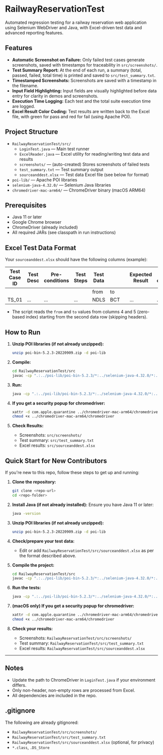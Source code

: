# RailwayReservationTest

Automated regression testing for a railway reservation web application using Selenium WebDriver and Java, with Excel-driven test data and advanced reporting features.

## Features
- **Automatic Screenshot on Failure:** Only failed test cases generate screenshots, saved with timestamps for traceability in `src/screenshots/`.
- **Test Summary Report:** At the end of each run, a summary (total, passed, failed, total time) is printed and saved to `src/test_summary.txt`.
- **Timestamped Screenshots:** Screenshots are saved with a timestamp in the filename.
- **Input Field Highlighting:** Input fields are visually highlighted before data entry for clarity in demos and screenshots.
- **Execution Time Logging:** Each test and the total suite execution time are logged.
- **Excel Result Color Coding:** Test results are written back to the Excel file, with green for pass and red for fail (using Apache POI).

## Project Structure
- `RailwayReservationTest/src/`
  - `LoginTest.java` — Main test runner
  - `ExcelReader.java` — Excel utility for reading/writing test data and results
  - `screenshots/` — (auto-created) Stores screenshots of failed tests
  - `test_summary.txt` — Test summary output
  - `sourceanddest.xlsx` — Test data Excel file (see below for format)
- `poi-lib/` — Apache POI libraries
- `selenium-java-4.32.0/` — Selenium Java libraries
- `chromedriver-mac-arm64/` — ChromeDriver binary (macOS ARM64)

## Prerequisites
- Java 11 or later
- Google Chrome browser
- ChromeDriver (already included)
- All required JARs (see classpath in run instructions)

## Excel Test Data Format
Your `sourceanddest.xlsx` should have the following columns (example):

| Test Case ID | Test Desc | Pre-conditions | Test Steps | Test Data |  |  | Expected Result | Post-conditions | Actual Result | Status (Pass/Fail) |
|--------------|-----------|----------------|------------|-----------|----|----|----------------|-----------------|---------------|--------------------|
|              |           |                |            | from      | to |    |                |                 |               |                    |
| TS_01        | ...       | ...            | ...        | NDLS      | BCT|    | ...            | ...             | ...           | Pass               |

- The script reads the `from` and `to` values from columns 4 and 5 (zero-based index) starting from the second data row (skipping headers).

## How to Run

1. **Unzip POI libraries (if not already unzipped):**
   ```zsh
   unzip poi-bin-5.2.3-20220909.zip -d poi-lib
   ```

2. **Compile:**
   ```zsh
   cd RailwayReservationTest/src
   javac -cp ".:../poi-lib/poi-bin-5.2.3/*:../selenium-java-4.32.0/*:../log4j-core-2.20.0.jar:../commons-compress-1.23.0.jar:../xmlbeans-5.1.1.jar" *.java
   ```

3. **Run:**
   ```zsh
   java -cp ".:../poi-lib/poi-bin-5.2.3/*:../selenium-java-4.32.0/*:../log4j-core-2.20.0.jar:../commons-compress-1.23.0.jar:../xmlbeans-5.1.1.jar" LoginTest
   ```

4. **If you get a security popup for chromedriver:**
   ```zsh
   xattr -d com.apple.quarantine ../chromedriver-mac-arm64/chromedriver
   chmod +x ../chromedriver-mac-arm64/chromedriver
   ```

5. **Check Results:**
   - Screenshots: `src/screenshots/`
   - Test summary: `src/test_summary.txt`
   - Excel results: `src/sourceanddest.xlsx`

## Quick Start for New Contributors

If you're new to this repo, follow these steps to get up and running:

1. **Clone the repository:**
   ```zsh
   git clone <repo-url>
   cd <repo-folder>
   ```

2. **Install Java (if not already installed):**
   Ensure you have Java 11 or later:
   ```zsh
   java -version
   ```

3. **Unzip POI libraries (if not already unzipped):**
   ```zsh
   unzip poi-bin-5.2.3-20220909.zip -d poi-lib
   ```

4. **Check/prepare your test data:**
   - Edit or add `RailwayReservationTest/src/sourceanddest.xlsx` as per the format described above.

5. **Compile the project:**
   ```zsh
   cd RailwayReservationTest/src
   javac -cp ".:../poi-lib/poi-bin-5.2.3/*:../selenium-java-4.32.0/*:../log4j-core-2.20.0.jar:../commons-compress-1.23.0.jar:../xmlbeans-5.1.1.jar" *.java
   ```

6. **Run the tests:**
   ```zsh
   java -cp ".:../poi-lib/poi-bin-5.2.3/*:../selenium-java-4.32.0/*:../log4j-core-2.20.0.jar:../commons-compress-1.23.0.jar:../xmlbeans-5.1.1.jar" LoginTest
   ```

7. **(macOS only) If you get a security popup for chromedriver:**
   ```zsh
   xattr -d com.apple.quarantine ../chromedriver-mac-arm64/chromedriver
   chmod +x ../chromedriver-mac-arm64/chromedriver
   ```

8. **Check your results:**
   - Screenshots: `RailwayReservationTest/src/screenshots/`
   - Test summary: `RailwayReservationTest/src/test_summary.txt`
   - Excel results: `RailwayReservationTest/src/sourceanddest.xlsx`

---

## Notes
- Update the path to ChromeDriver in `LoginTest.java` if your environment differs.
- Only non-header, non-empty rows are processed from Excel.
- All dependencies are included in the repo.

## .gitignore
The following are already gitignored:
- `RailwayReservationTest/src/screenshots/`
- `RailwayReservationTest/src/test_summary.txt`
- `RailwayReservationTest/src/sourceanddest.xlsx` (optional, for privacy)
- `*.class`, `.DS_Store`

